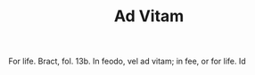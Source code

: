 ---
title: Ad Vitam
letter: A
permalink: "/definitions/ad-vitam.html"
body: For life. Bract, fol. 13b. In feodo, vel ad vitam; in fee, or for life. Id
published_at: '2018-07-07'
layout: post
---
